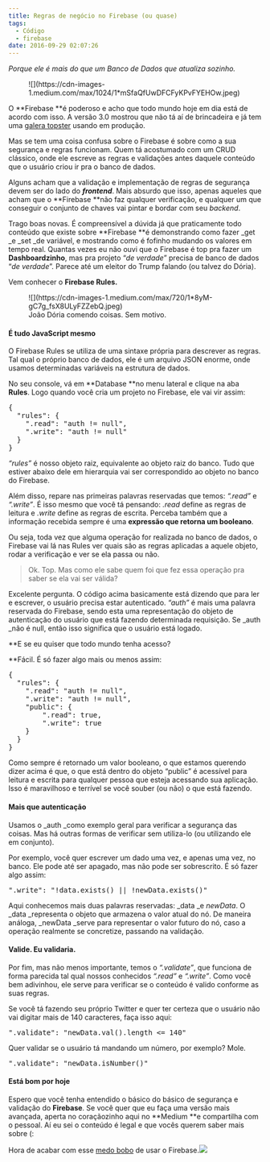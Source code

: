```yaml
---
title: Regras de negócio no Firebase (ou quase)
tags:
  - Código
  - firebase
date: 2016-09-29 02:07:26
---
```


_Porque ele é mais do que um Banco de Dados que atualiza sozinho._

<figure>![](https://cdn-images-1.medium.com/max/1024/1*mSfaQfUwDFCFyKPvFYEHOw.jpeg)</figure>

O **Firebase **é poderoso e acho que todo mundo hoje em dia está de acordo com isso. A versão 3.0 mostrou que não tá aí de brincadeira e já tem uma [galera topster](https://firebase.google.com/customers) usando em produção.

Mas se tem uma coisa confusa sobre o Firebase é sobre como a sua segurança e regras funcionam. Quem tá acostumado com um CRUD clássico, onde ele escreve as regras e validações antes daquele conteúdo que o usuário criou ir pra o banco de dados.

Alguns acham que a validação e implementação de regras de segurança devem ser do lado do **_frontend_**. Mais absurdo que isso, apenas aqueles que acham que o **Firebase **não faz qualquer verificação, e qualquer um que conseguir o conjunto de chaves vai pintar e bordar com seu _backend_.

Trago boas novas. É compreensível a dúvida já que praticamente todo conteúdo que existe sobre **Firebase **é demonstrando como fazer _get _e _set _de variável, e mostrando como é fofinho mudando os valores em tempo real. Quantas vezes eu não ouvi que o Firebase é top pra fazer um **Dashboardzinho**, mas pra projeto “_de verdade_” precisa de banco de dados “_de verdade_”. Parece até um eleitor do Trump falando (ou talvez do Dória).

Vem conhecer o **Firebase Rules.**<span id="more-11"></span>

<figure>![](https://cdn-images-1.medium.com/max/720/1*8yM-gC7g_fsX8ULyFZZebQ.jpeg)<figcaption>João Dória comendo coisas. Sem motivo.</figcaption></figure>

#### É tudo JavaScript mesmo

O Firebase Rules se utiliza de uma sintaxe própria para descrever as regras. Tal qual o próprio banco de dados, ele é um arquivo JSON enorme, onde usamos determinadas variáveis na estrutura de dados.

No seu console, vá em **Database **no menu lateral e clique na aba **Rules**. Logo quando você cria um projeto no Firebase, ele vai vir assim:

<pre>{ 
  "rules": {
    ".read": "auth != null",
    ".write": "auth != null"
  }
}</pre>

_“rules”_ é nosso objeto raiz, equivalente ao objeto raiz do banco. Tudo que estiver abaixo dele em hierarquia vai ser correspondido ao objeto no banco do Firebase.

Além disso, repare nas primeiras palavras reservadas que temos: _“.read”_ e _“.write”_. É isso mesmo que você tá pensando: _.read_ define as regras de leitura e _.write_ define as regras de escrita. Perceba também que a informação recebida sempre é uma **expressão que retorna um booleano**.

Ou seja, toda vez que alguma operação for realizada no banco de dados, o Firebase vai lá nas Rules ver quais são as regras aplicadas a aquele objeto, rodar a verificação e ver se ela passa ou não.

> Ok. Top. Mas como ele sabe quem foi que fez essa operação pra saber se ela vai ser válida?

Excelente pergunta. O código acima basicamente está dizendo que para ler e escrever, o usuário precisa estar autenticado. _“auth”_ é mais uma palavra reservada do Firebase, sendo esta uma representação do objeto de autenticação do usuário que está fazendo determinada requisição. Se _auth _não é null, então isso significa que o usuário está logado.

**E se eu quiser que todo mundo tenha acesso?

**Fácil. É só fazer algo mais ou menos assim:

<pre>{ 
  "rules": {
    ".read": "auth != null",
    ".write": "auth != null",
    "public": {
        ".read": true,
        ".write": true
    }
  }
}</pre>

Como sempre é retornado um valor booleano, o que estamos querendo dizer acima é que, o que está dentro do objeto “public” é acessível para leitura e escrita para qualquer pessoa que esteja acessando sua aplicação. Isso é maravilhoso e terrível se você souber (ou não) o que está fazendo.

#### Mais que autenticação

Usamos o _auth _como exemplo geral para verificar a segurança das coisas. Mas há outras formas de verificar sem utiliza-lo (ou utilizando ele em conjunto).

Por exemplo, você quer escrever um dado uma vez, e apenas uma vez, no banco. Ele pode até ser apagado, mas não pode ser sobrescrito. É só fazer algo assim:

<pre>".write": "!data.exists() || !newData.exists()"</pre>

Aqui conhecemos mais duas palavras reservadas: _data _e _newData_. O _data _representa o objeto que armazena o valor atual do nó. De maneira análoga, _newData _serve para representar o valor futuro do nó, caso a operação realmente se concretize, passando na validação.

#### Valide. Eu validaria.

Por fim, mas não menos importante, temos o _“.validate”_, que funciona de forma parecida tal qual nossos conhecidos _“.read”_ e _“.write”_. Como você bem adivinhou, ele serve para verificar se o conteúdo é valido conforme as suas regras.

Se você tá fazendo seu próprio Twitter e quer ter certeza que o usuário não vai digitar mais de 140 caracteres, faça isso aqui:

<pre>".validate": "newData.val().length &lt;= 140"</pre>

Quer validar se o usuário tá mandando um número, por exemplo? Mole.

<pre>".validate": "newData.isNumber()"</pre>

#### Está bom por hoje

Espero que você tenha entendido o básico do básico de segurança e validação do **Firebase**. Se você quer que eu faça uma versão mais avançada, aperta no coraçãozinho aqui no **Medium **e compartilha com o pessoal. Aí eu sei o conteúdo é legal e que vocês querem saber mais sobre (:

Hora de acabar com esse [medo bobo](https://www.youtube.com/watch?v=Jzl_nrTkfIM) de usar o Firebase.![](https://medium.com/_/stat?event=post.clientViewed&amp;referrerSource=full_rss&amp;postId=792739ca9279)